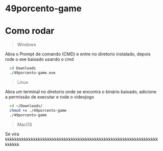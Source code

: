 # 49porcento-game

# Como rodar
> Windows

Abra o Prompt de comando (CMD) e entre no diretorio instalado, depois rode o exe baixado usando o cmd
```bat
  cd Downloads
  ./49porcento-game.exe
```

> Linux

Abra um terminal no diretorio onde se encontra o binário baixado, adicione a permissão de executar e rode o videojogo
```sh
  cd ~/Downloads/
  chmod +x ./49porcento-game
  ./49porcento-game
```

> MacOS
> 
Se vira kkkkkkkkkkkkkkkkkkkkkkkkkkkkkkkkkkkkkkkkkkkkkkkkkkkkkkkkkkkkkkkkkkkkkkk

